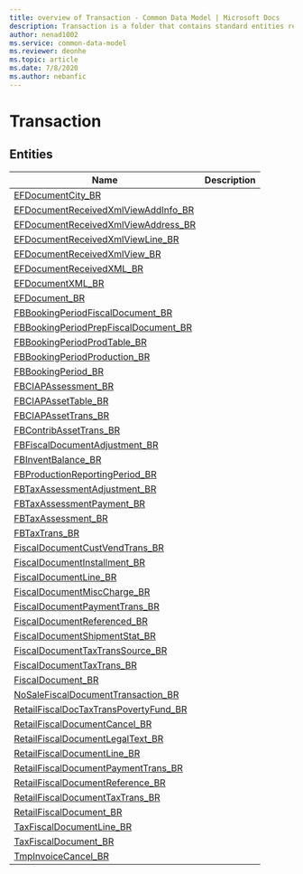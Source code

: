 ```yaml
---
title: overview of Transaction - Common Data Model | Microsoft Docs
description: Transaction is a folder that contains standard entities related to the Common Data Model.
author: nenad1002
ms.service: common-data-model
ms.reviewer: deonhe
ms.topic: article
ms.date: 7/8/2020
ms.author: nebanfic
---
```


# Transaction


## Entities

|Name|Description|
|---|---|
|[EFDocumentCity_BR](EFDocumentCity_BR.md)||
|[EFDocumentReceivedXmlViewAddInfo_BR](EFDocumentReceivedXmlViewAddInfo_BR.md)||
|[EFDocumentReceivedXmlViewAddress_BR](EFDocumentReceivedXmlViewAddress_BR.md)||
|[EFDocumentReceivedXmlViewLine_BR](EFDocumentReceivedXmlViewLine_BR.md)||
|[EFDocumentReceivedXmlView_BR](EFDocumentReceivedXmlView_BR.md)||
|[EFDocumentReceivedXML_BR](EFDocumentReceivedXML_BR.md)||
|[EFDocumentXML_BR](EFDocumentXML_BR.md)||
|[EFDocument_BR](EFDocument_BR.md)||
|[FBBookingPeriodFiscalDocument_BR](FBBookingPeriodFiscalDocument_BR.md)||
|[FBBookingPeriodPrepFiscalDocument_BR](FBBookingPeriodPrepFiscalDocument_BR.md)||
|[FBBookingPeriodProdTable_BR](FBBookingPeriodProdTable_BR.md)||
|[FBBookingPeriodProduction_BR](FBBookingPeriodProduction_BR.md)||
|[FBBookingPeriod_BR](FBBookingPeriod_BR.md)||
|[FBCIAPAssessment_BR](FBCIAPAssessment_BR.md)||
|[FBCIAPAssetTable_BR](FBCIAPAssetTable_BR.md)||
|[FBCIAPAssetTrans_BR](FBCIAPAssetTrans_BR.md)||
|[FBContribAssetTrans_BR](FBContribAssetTrans_BR.md)||
|[FBFiscalDocumentAdjustment_BR](FBFiscalDocumentAdjustment_BR.md)||
|[FBInventBalance_BR](FBInventBalance_BR.md)||
|[FBProductionReportingPeriod_BR](FBProductionReportingPeriod_BR.md)||
|[FBTaxAssessmentAdjustment_BR](FBTaxAssessmentAdjustment_BR.md)||
|[FBTaxAssessmentPayment_BR](FBTaxAssessmentPayment_BR.md)||
|[FBTaxAssessment_BR](FBTaxAssessment_BR.md)||
|[FBTaxTrans_BR](FBTaxTrans_BR.md)||
|[FiscalDocumentCustVendTrans_BR](FiscalDocumentCustVendTrans_BR.md)||
|[FiscalDocumentInstallment_BR](FiscalDocumentInstallment_BR.md)||
|[FiscalDocumentLine_BR](FiscalDocumentLine_BR.md)||
|[FiscalDocumentMiscCharge_BR](FiscalDocumentMiscCharge_BR.md)||
|[FiscalDocumentPaymentTrans_BR](FiscalDocumentPaymentTrans_BR.md)||
|[FiscalDocumentReferenced_BR](FiscalDocumentReferenced_BR.md)||
|[FiscalDocumentShipmentStat_BR](FiscalDocumentShipmentStat_BR.md)||
|[FiscalDocumentTaxTransSource_BR](FiscalDocumentTaxTransSource_BR.md)||
|[FiscalDocumentTaxTrans_BR](FiscalDocumentTaxTrans_BR.md)||
|[FiscalDocument_BR](FiscalDocument_BR.md)||
|[NoSaleFiscalDocumentTransaction_BR](NoSaleFiscalDocumentTransaction_BR.md)||
|[RetailFiscalDocTaxTransPovertyFund_BR](RetailFiscalDocTaxTransPovertyFund_BR.md)||
|[RetailFiscalDocumentCancel_BR](RetailFiscalDocumentCancel_BR.md)||
|[RetailFiscalDocumentLegalText_BR](RetailFiscalDocumentLegalText_BR.md)||
|[RetailFiscalDocumentLine_BR](RetailFiscalDocumentLine_BR.md)||
|[RetailFiscalDocumentPaymentTrans_BR](RetailFiscalDocumentPaymentTrans_BR.md)||
|[RetailFiscalDocumentReference_BR](RetailFiscalDocumentReference_BR.md)||
|[RetailFiscalDocumentTaxTrans_BR](RetailFiscalDocumentTaxTrans_BR.md)||
|[RetailFiscalDocument_BR](RetailFiscalDocument_BR.md)||
|[TaxFiscalDocumentLine_BR](TaxFiscalDocumentLine_BR.md)||
|[TaxFiscalDocument_BR](TaxFiscalDocument_BR.md)||
|[TmpInvoiceCancel_BR](TmpInvoiceCancel_BR.md)||
